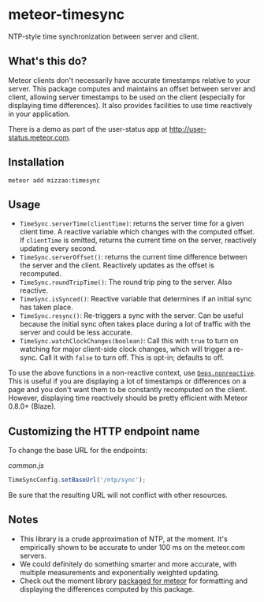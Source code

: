 meteor-timesync
===============

NTP-style time synchronization between server and client.

## What's this do?

Meteor clients don't necessarily have accurate timestamps relative to your server. This package computes and maintains an offset between server and client, allowing server timestamps to be used on the client (especially for displaying time differences). It also provides facilities to use time reactively in your application.

There is a demo as part of the user-status app at http://user-status.meteor.com.

## Installation

```
meteor add mizzao:timesync
```

## Usage

- `TimeSync.serverTime(clientTime)`: returns the server time for a given client time. A reactive variable which changes with the computed offset. If `clientTime` is omitted, returns the current time on the server, reactively updating every second.
- `TimeSync.serverOffset()`: returns the current time difference between the server and the client. Reactively updates as the offset is recomputed.
- `TimeSync.roundTripTime()`: The round trip ping to the server. Also reactive.
- `TimeSync.isSynced()`: Reactive variable that determines if an initial sync has taken place.
- `TimeSync.resync()`: Re-triggers a sync with the server. Can be useful because the initial sync often takes place during a lot of traffic with the server and could be less accurate.
- `TimeSync.watchClockChanges(boolean)`: Call this with `true` to turn on watching for major client-side clock changes, which will trigger a re-sync. Call it with `false` to turn off. This is opt-in; defaults to off.

To use the above functions in a non-reactive context, use [`Deps.nonreactive`](http://docs.meteor.com/#deps_nonreactive). This is useful if you are displaying a lot of timestamps or differences on a page and you don't want them to be constantly recomputed on the client. However, displaying time reactively should be pretty efficient with Meteor 0.8.0+ (Blaze).

## Customizing the HTTP endpoint name

To change the base URL for the endpoints:

*common.js*

```js
TimeSyncConfig.setBaseUrl('/ntp/sync');
```

Be sure that the resulting URL will not conflict with other resources.

## Notes

- This library is a crude approximation of NTP, at the moment. It's empirically shown to be accurate to under 100 ms on the meteor.com servers.
- We could definitely do something smarter and more accurate, with multiple measurements and exponentially weighted updating.
- Check out the moment library [packaged for meteor](https://github.com/acreeger/meteor-moment) for formatting and displaying the differences computed by this package.
